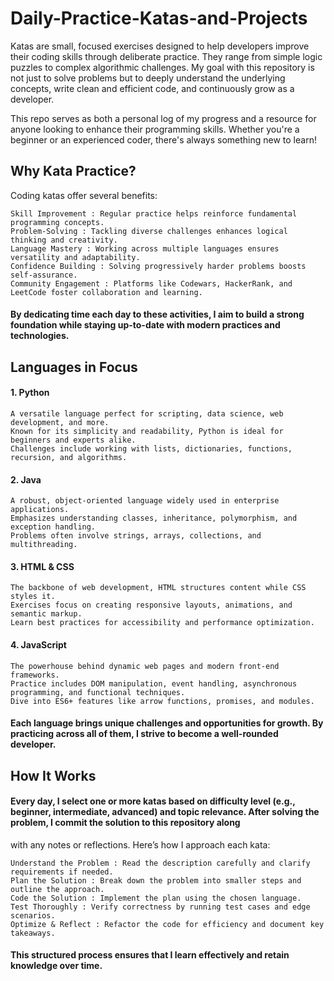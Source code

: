 # Daily-Practice-Katas-and-Projects 

Katas are small, focused exercises designed to help developers improve their coding skills through deliberate practice. They range from simple logic puzzles to complex algorithmic challenges. My goal with
this repository is not just to solve problems but to deeply understand the underlying concepts, write clean and efficient code, and continuously grow as a developer. 

This repo serves as both a personal log of my progress and a resource for anyone looking to enhance their programming skills. Whether you're a beginner or an experienced coder, there's always something new
to learn! 

## Why Kata Practice? 

Coding katas offer several benefits: 

    Skill Improvement : Regular practice helps reinforce fundamental programming concepts.
    Problem-Solving : Tackling diverse challenges enhances logical thinking and creativity.
    Language Mastery : Working across multiple languages ensures versatility and adaptability.
    Confidence Building : Solving progressively harder problems boosts self-assurance.
    Community Engagement : Platforms like Codewars, HackerRank, and LeetCode foster collaboration and learning.
     

#### By dedicating time each day to these activities, I aim to build a strong foundation while staying up-to-date with modern practices and technologies. 

## Languages in Focus 
#### 1. Python  

    A versatile language perfect for scripting, data science, web development, and more.
    Known for its simplicity and readability, Python is ideal for beginners and experts alike.
    Challenges include working with lists, dictionaries, functions, recursion, and algorithms.
     

#### 2. Java  

    A robust, object-oriented language widely used in enterprise applications.
    Emphasizes understanding classes, inheritance, polymorphism, and exception handling.
    Problems often involve strings, arrays, collections, and multithreading.
     

#### 3. HTML & CSS  

    The backbone of web development, HTML structures content while CSS styles it.
    Exercises focus on creating responsive layouts, animations, and semantic markup.
    Learn best practices for accessibility and performance optimization.
     

#### 4. JavaScript  

    The powerhouse behind dynamic web pages and modern front-end frameworks.
    Practice includes DOM manipulation, event handling, asynchronous programming, and functional techniques.
    Dive into ES6+ features like arrow functions, promises, and modules.
     

#### Each language brings unique challenges and opportunities for growth. By practicing across all of them, I strive to become a well-rounded developer. 

## How It Works 

#### Every day, I select one or more katas based on difficulty level (e.g., beginner, intermediate, advanced) and topic relevance. After solving the problem, I commit the solution to this repository along
with any notes or reflections. Here’s how I approach each kata: 

    Understand the Problem : Read the description carefully and clarify requirements if needed.
    Plan the Solution : Break down the problem into smaller steps and outline the approach.
    Code the Solution : Implement the plan using the chosen language.
    Test Thoroughly : Verify correctness by running test cases and edge scenarios.
    Optimize & Reflect : Refactor the code for efficiency and document key takeaways.
     

#### This structured process ensures that I learn effectively and retain knowledge over time. 
